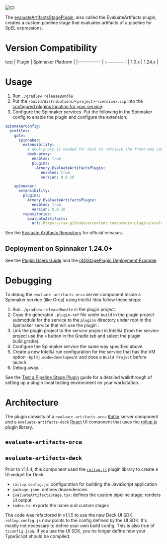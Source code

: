 ![CI](https://github.com/armory-plugins/evaluate-artifacts/workflows/CI/badge.svg)

The [evaluateArtifactsStagePlugin](https://github.com/armory-plugins/evaluate-artifacts), also called the EvaluateArtifacts plugin, creates a custom pipeline stage that evaluates artifacts of a pipeline for SpEL expressions.

# Version Compatibility
test
| Plugin  | Spinnaker Platform |
|:----------- | :--------- |
| 1.0.x  | 1.24.x |

# Usage

1) Run `./gradlew releaseBundle`
2) Put the `/build/distributions/<project>-<version>.zip` into the [configured plugins location for your service](https://pf4j.org/doc/packaging.html).
3) Configure the Spinnaker services. Put the following in the Spinnaker config to enable the plugin and configure the extension:

```yaml
spinnakerConfig:
  profiles:
    gate:
      spinnaker:
        extensibility:
          # deck-proxy is needed for deck to retrieve the front-end components of the plugin
          deck-proxy:
            enabled: true
            plugins:
              Armory.EvaluateArtifactsPlugin:
                enabled: true
                version: 0.0.10

    spinnaker:
      extensibility:
        plugins:
          Armory.EvaluateArtifactsPlugin:
            enabled: true
            version: 0.0.10
        repositories:
          evaluateArtifacts:
            url: https://raw.githubusercontent.com/armory-plugins/evaluate-artifacts-releases/master/repositories.json
```

See the [Evaluate Artifacts Repository](https://github.com/armory-plugins/evaluate-artifacts-releases) for official releases.

## Deployment on Spinnaker 1.24.0+

See the [Plugin Users Guide](https://spinnaker.io/guides/user/plugins/) and the [pf4jStagePlugin Deployment Example](https://spinnaker.io/guides/user/plugins/deploy-example/).

# Debugging

To debug the `evaluate-artifacts-orca`  server component inside a Spinnaker service (like Orca) using IntelliJ Idea follow these steps:

1) Run `./gradlew releaseBundle` in the plugin project.
2) Copy the generated `.plugin-ref` file under `build` in the plugin project submodule for the service to the `plugins` directory under root in the Spinnaker service that will use the plugin .
3) Link the plugin project to the service project in IntelliJ (from the service project use the `+` button in the Gradle tab and select the plugin build.gradle).
4) Configure the Spinnaker service the same way specified above.
5) Create a new IntelliJ run configuration for the service that has the VM option `-Dpf4j.mode=development` and does a `Build Project` before launch.
6) Debug away...

See the [Test a Pipeline Stage Plugin](https://spinnaker.io/guides/developer/plugin-creators/deck-plugin/) guide for a detailed walkthrough of setting up a plugin local testing environment on your workstation.

# Architecture

The plugin consists of a `evaluate-artifacts-orca` [Kotlin](https://kotlinlang.org/docs/reference/) server component and a `evaluate-artifacts-deck` [React](https://reactjs.org/) UI component that uses the [rollup.js](https://rollupjs.org/guide/en/#plugins-overview) plugin library.

## `evaluate-artifacts-orca`


## `evaluate-artifacts-deck`

Prior to v1.1.4, this component used the [`rollup.js`](https://rollupjs.org/guide/en/#plugins-overview) plugin library to create a UI widget for Deck.

* `rollup.config.js`: configuration for building the JavaScript application
* `package.json`: defines dependencies
* `EvaluateArtifactsStage.tsx`: defines the custom pipeline stage; renders UI output
* `index.ts`: exports the name and custom stages

The code was refactored in v1.1.5 to use the new Deck UI SDK. `rollup.config.js`
now points to the config defined by the UI SDK. It's mostly not necessary to
define your own build config. This is also true of `tsconfig.json`. If you use
the UI SDK, you no longer define how your TypeScript should be compiled.
